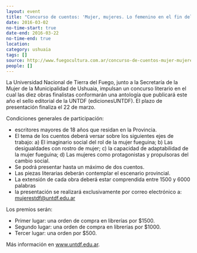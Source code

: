 ```yaml
---
layout: event 
title: "Concurso de cuentos: 'Mujer, mujeres. Lo femenino en el fin del mundo'"
date: 2016-03-02
no-time-start: true
date-end: 2016-03-22
no-time-end: true
location: 
category: ushuaia
tags: []
source: http://www.fuegocultura.com.ar/concurso-de-cuentos-mujer-mujeres-lo-femenino-en-el-fin-del-mundo/
people: []
---
```


La Universidad Nacional de Tierra del Fuego, junto a la Secretaría de la Mujer de la Municipalidad de Ushuaia, impulsan un concurso literario en el cual las diez obras finalistas conformarán una antología que publicará este año el sello editorial de la UNTDF (edicionesUNTDF). El plazo de presentación finaliza el 22 de marzo.

Condiciones generales de participación:

- escritores mayores de 18 años que residan en la Provincia. 
- El tema de los cuentos deberá versar sobre los siguientes ejes de trabajo: a) El imaginario social del rol de la mujer fueguina; b) Las desigualdades con rostro de mujer; c) la capacidad de adaptabilidad de la mujer fueguina; d) Las mujeres como protagonistas y propulsoras del cambio social. 
- Se podrá presentar hasta un máximo de dos cuentos. 
- Las piezas literarias deberán contemplar el escenario provincial.
- La extensión de cada obra deberá estar comprendida entre 1500 y 6000 palabras
- la presentación se realizará exclusivamente por correo electrónico a: mujerestdf@untdf.edu.ar

Los premios serán: 

- Primer lugar: una orden de compra en librerías por $1500.
- Segundo lugar: una orden de compra en librerías por $1000.
- Tercer lugar: una orden por $500.

Más información en www.untdf.edu.ar.
